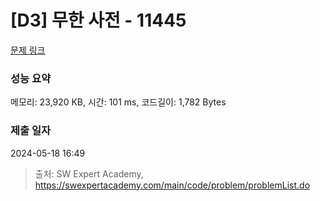 # [D3] 무한 사전 - 11445 

[문제 링크](https://swexpertacademy.com/main/code/problem/problemDetail.do?contestProbId=AXdHwI1aCy0DFAS5) 

### 성능 요약

메모리: 23,920 KB, 시간: 101 ms, 코드길이: 1,782 Bytes

### 제출 일자

2024-05-18 16:49



> 출처: SW Expert Academy, https://swexpertacademy.com/main/code/problem/problemList.do